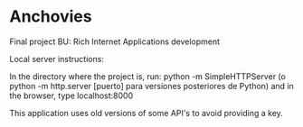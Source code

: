 Anchovies
=========

Final project BU: Rich Internet Applications development


Local server instructions:

In the directory where the project is, run:
python -m SimpleHTTPServer
(o python -m http.server [puerto] para versiones posteriores de Python)
and in the browser, type localhost:8000


This application uses old versions of some API's to avoid providing a key.
